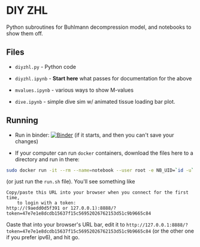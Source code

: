 # DIY ZHL

Python subroutines for Buhlmann decompression model,
and notebooks to show them off.

## Files

 - `diyzhl.py` - Python code

 - `diyzhl.ipynb` - **Start here** what passes for documentation for the above

 - `mvalues.ipynb` - various ways to show M-values

 - `dive.ipynb` - simple dive sim w/ animated tissue loading bar plot.

## Running

 - Run in binder: [![Binder](https://mybinder.org/badge_logo.svg)](https://mybinder.org/v2/gh/dmaziuk/diy-zhl/master)
(if it starts, and then you can't save your changes)

 - If your computer can run `docker` containers, download the files here to a directory and run in there:

```sh
sudo docker run -it --rm --name=notebook --user root -e NB_UID=`id -u` -v `pwd`:/home/jovyan/work -p 8888:8888 jupyter/scipy-notebook
```

(or just run the `run.sh` file). You'll see something like

```
Copy/paste this URL into your browser when you connect for the first time,
    to login with a token:
http://(9aedd0d5f391 or 127.0.0.1):8888/?token=47e7e1e8dcdb15637f15c56952026762153d51c9b9665c84

```

Oaste that into your browser's URL bar, edit it to `http://127.0.0.1:8888/?token=47e7e1e8dcdb15637f15c56952026762153d51c9b9665c84` (or the other one if you prefer ipv6), and hit go.
